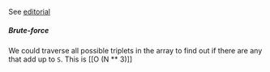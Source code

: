 See [editorial](https://www.geeksforgeeks.org/find-a-triplet-that-sum-to-a-given-value/)
##### Brute-force

We could traverse all possible triplets in the array to find out if there are any that add up to `S`. This is [[O (N ** 3)]]

